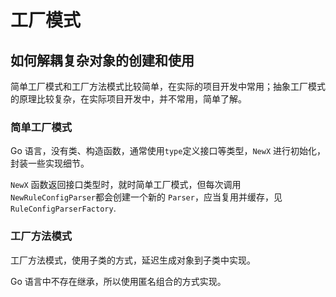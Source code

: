 # 工厂模式

## 如何解耦复杂对象的创建和使用

简单工厂模式和工厂方法模式比较简单，在实际的项目开发中常用；抽象工厂模式的原理比较复杂，在实际项目开发中，并不常用，简单了解。

### 简单工厂模式

Go 语言，没有类、构造函数，通常使用`type`定义接口等类型，`NewX` 进行初始化，封装一些实现细节。

`NewX` 函数返回接口类型时，就时简单工厂模式，但每次调用`NewRuleConfigParser`都会创建一个新的 `Parser`，应当复用并缓存，见 `RuleConfigParserFactory`.

### 工厂方法模式

工厂方法模式，使用子类的方式，延迟生成对象到子类中实现。

Go 语言中不存在继承，所以使用匿名组合的方式实现。